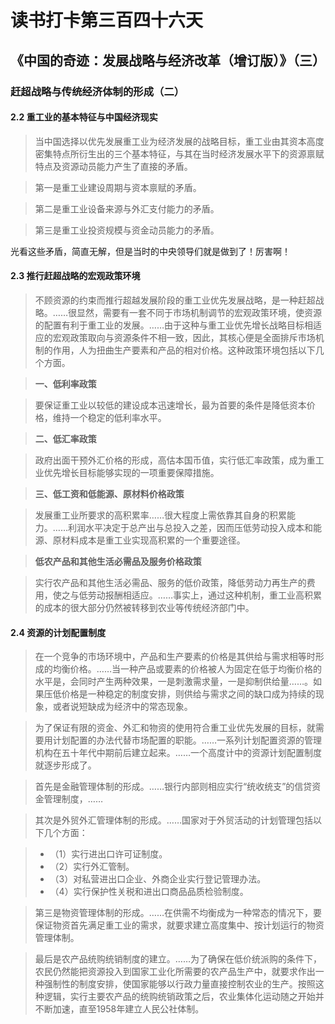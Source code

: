 读书打卡第三百四十六天
===
《中国的奇迹：发展战略与经济改革（增订版）》（三）
---

### 赶超战略与传统经济体制的形成（二）

#### 2.2 重工业的基本特征与中国经济现实

> 当中国选择以优先发展重工业为经济发展的战略目标，重工业由其资本高度密集特点所衍生出的三个基本特征，与其在当时经济发展水平下的资源禀赋特点及资源动员能力产生了直接的矛盾。

> 第一是重工业建设周期与资本禀赋的矛盾。

> 第二是重工业设备来源与外汇支付能力的矛盾。

> 第三是重工业投资规模与资金动员能力的矛盾。

光看这些矛盾，简直无解，但是当时的中央领导们就是做到了！厉害啊！

#### 2.3 推行赶超战略的宏观政策环境

> 不顾资源的约束而推行超越发展阶段的重工业优先发展战略，是一种赶超战略。……很显然，需要有一套不同于市场机制调节的宏观政策环境，使资源的配置有利于重工业的发展。……由于这种与重工业优先增长战略目标相适应的宏观政策取向与资源条件不相一致，因此，其核心便是全面排斥市场机制的作用，人为扭曲生产要素和产品的相对价格。这种政策环境包括以下几个方面。

> **一、低利率政策**

> 要保证重工业以较低的建设成本迅速增长，最为首要的条件是降低资本价格，维持一个稳定的低利率水平。

> **二、低汇率政策**

> 政府出面干预外汇价格的形成，高估本国币值，实行低汇率政策，成为重工业优先增长目标能够实现的一项重要保障措施。

> **三、低工资和低能源、原材料价格政策**

> 发展重工业所要求的高积累率……很大程度上需依靠其自身的积累能力。……利润水平决定于总产出与总投入之差，因而压低劳动投入成本和能源、原材料成本是重工业实现高积累的一个重要途径。

> **低农产品和其他生活必需品及服务价格政策**

> 实行农产品和其他生活必需品、服务的低价政策，降低劳动力再生产的费用，使之与低劳动报酬相适应。……事实上，通过这种机制，重工业高积累的成本的很大部分仍然被转移到农业等传统经济部门中。

#### 2.4 资源的计划配置制度

> 在一个竞争的市场环境中，产品和生产要素的价格是其供给与需求相等时形成的均衡价格。……当一种产品或要素的价格被人为固定在低于均衡价格的水平是，会同时产生两种效果，一是刺激需求量，一是抑制供给量……。如果压低价格是一种稳定的制度安排，则供给与需求之间的缺口成为持续的现象，或者说短缺成为经济中的常态现象。

> 为了保证有限的资金、外汇和物资的使用符合重工业优先发展的目标，就需要用计划配置的办法代替市场配置的职能。……一系列计划配置资源的管理机构在五十年代中期前后建立起来。……一个高度计中的资源计划配置制度就逐步形成了。

> 首先是金融管理体制的形成。……银行内部则相应实行“统收统支”的信贷资金管理制度，……

> 其次是外贸外汇管理体制的形成。……国家对于外贸活动的计划管理包括以下几个方面：

> * （1）实行进出口许可证制度。
> * （2）实行外汇管制。
> * （3）对私营进出口企业、外商企业实行登记管理办法。
> * （4）实行保护性关税和进出口商品品质检验制度。

> 第三是物资管理体制的形成。……在供需不均衡成为一种常态的情况下，要保证物资首先满足重工业的需求，就要求建立高度集中、按计划运行的物资管理体制。

> 最后是农产品统购统销制度的建立。……为了确保在低价统派购的条件下，农民仍然能把资源投入到国家工业化所需要的农产品生产中，就要求作出一种强制性的制度安排，使国家能够以行政力量直接控制农业的生产。按照这种逻辑，实行主要农产品的统购统销政策之后，农业集体化运动随之开始并不断加速，直至1958年建立人民公社体制。